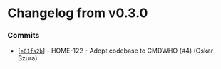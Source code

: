 # Changelog from v0.3.0
### Commits
* [[`e61fa2b`](http://github.com/oskarszura/smart-home-uc/commit/e61fa2b85ff45b1a3b1451e095c859b58a7e4517)] - HOME-122 - Adopt codebase to CMDWHO (#4) (Oskar Szura)
